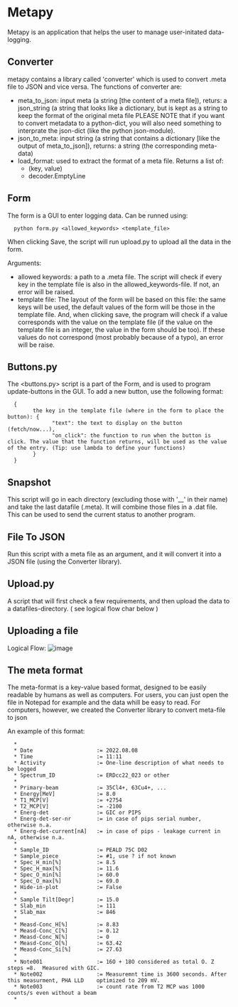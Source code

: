 # Metapy
Metapy is an application that helps the user to manage user-initated data-logging. 
## Converter
metapy contains a library called 'converter' which is used to convert .meta file to JSON and vice versa.
The functions of converter are:
 * meta_to_json: input meta (a string [the content of a meta file]), returs: a json_string (a string that looks like a dictionary, but is kept as a string to keep the format of the original meta file
 PLEASE NOTE that if you want to convert metadata to a python-dict, you will also need something to interprate the json-dict (like the python json-module). 
  * json_to_meta: input string (a string that contains a dictionary [like the output of meta_to_json]), returns: a string (the corresponding meta-data)
  * load_format: used to extract the format of a meta file. Returns a list of:
      - (key, value)
      - decoder.EmptyLine


## Form
The form is a GUI to enter logging data. Can be runned using:

      python form.py <allowed_keywords> <template_file>

When clicking Save, the script will run upload.py to upload all the data in the form.

Arguments:
 * allowed keywords: a path to a .meta file. The script will check if every key in the template file is also in the allowed_keywords-file. If not, an error will be raised.
 * template file: The layout of the form will be based on this file: the same keys will be used, the default values of the form will be those in the template file. And, when clicking save, the program will check if a value corresponds with the value on the template file (if the value on the template file is an integer, the value in the form should be too). If these values do not correspond (most probably because of a typo), an error will be raise.
## Buttons.py
 The <buttons.py> script is a part of the Form, and is used to program update-buttons in the GUI. To add a new button, use the following format:

      {
            the key in the template file (where in the form to place the button): {
                  "text": the text to display on the button (fetch/now...),
                  "on_click": the function to run when the button is click. The value that the function returns, will be used as the value of the entry. (Tip: use lambda to define your functions)
            }
      }
      

## Snapshot
This script will go in each directory (excluding those with '__' in their name) and take the last datafile (.meta). It will combine those files in a .dat file. This can be used to send the current status to another program.

## File To JSON
Run this script with a meta file as an argument, and it will convert it into a JSON file (using the Converter library).

## Upload.py
A script that will first check a few requirements, and then upload the data to a datafiles-directory. ( see logical flow char below )

## Uploading a file
Logical Flow:
![image](https://user-images.githubusercontent.com/88823772/201519598-739b8875-7ac1-4b06-85c0-bd24c531c75b.png)


## The meta format

The meta-format is a key-value based format, designed to be easily readable by humans as well as computers. For users, you can just open the file in Notepad for example and the data whill be easy to read. For computers, however, we created the Converter library to convert meta-file to json

An example of this format:

      *
      * Date                    := 2022.08.08
      * Time                    := 11:11
      * Activity                := One-line description of what needs to be logged
      * Spectrum_ID             := ERDcc22_023 or other
      *
      * Primary-beam            := 35Cl4+, 63Cu4+, ...
      * Energy[MeV]             := 8.0
      * T1_MCP[V]               := +2754
      * T2_MCP[V]               := -2100
      * Energ-det               := GIC or PIPS
      * Energ-det-ser-nr        := in case of pips serial number, otherwise n.a.
      * Energ-det-current[nA]   := in case of pips - leakage current in nA, otherwise n.a.
      * 
      * Sample_ID               := PEALD 75C D02
      * Sample_piece            := #1, use ? if not known
      * Spec_H_min[%]           := 8.5
      * Spec_H_max[%]           := 11.6
      * Spec_O_min[%]           := 60.0
      * Spec_O_max[%]           := 69.0
      * Hide-in-plot            := False
      * 
      * Sample Tilt[Degr]       := 15.0
      * Slab_min                := 111
      * Slab_max                := 846
      * 
      * Measd-Conc_H[%]         := 8.83
      * Measd-Conc_C[%]         := 0.12
      * Measd-Conc_N[%]         := 0
      * Measd-Conc_O[%]         := 63.42
      * Measd-Conc_Si[%]        := 27.63
      *
      * Note001                 := 16O + 18O considered as total O. Z steps =8.  Measured with GIC.  
      * Note002                 := Measuremnt time is 3600 seconds. After this measurment, PHA LLD    optimized to 209 mV.
      * Note003                 := count rate from T2 MCP was 1000 counts/s even without a beam
      *
